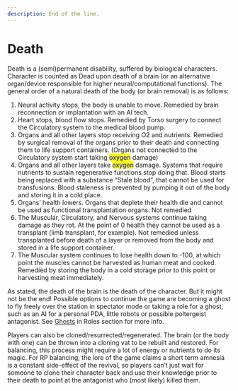 ```yaml
---
description: End of the line.
---
```


# Death

Death is a (semi)permanent disability, suffered by biological characters. Character is counted as Dead upon death of a brain (or an alternative organ/device responsible for higher neural/computational functions). The general order of a natural death of the body (or brain removal) is as follows:

1. Neural activity stops, the body is unable to move. Remedied by brain reconnection or implantation with an AI tech.
2. Heart stops, blood flow stops. Remedied by Torso surgery to connect the Circulatory system to the medical blood pump.
3. Organs and all other layers stop receiving O2 and nutrients. Remedied by surgical removal of the organs prior to their death and connecting them to life support containers. (Organs not connected to the Circulatory system start taking <mark style="color:blue;">oxygen</mark> damage)
4. Organs and all other layers take <mark style="color:blue;">oxygen</mark> damage. Systems that require nutrients to sustain regenerative functions stop doing that. Blood starts being replaced with a substance “Stale blood”, that cannot be used for transfusions. Blood staleness is prevented by pumping it out of the body and storing it in a cold place.
5. Organs’ health lowers. Organs that deplete their health die and cannot be used as functional transplantation organs. Not remedied
6. The Muscular, Circulatory, and Nervous systems continue taking damage as they rot. At the point of 0 health they cannot be used as a transplant (limb transplant, for example). Not remedied unless transplanted before death of a layer or removed from the body and stored in a life support container.
7. The Muscular system continues to lose health down to -100, at which point the muscles cannot be harvested as human meat and cooked. Remedied by storing the body in a cold storage prior to this point or harvesting meat immediately.

As stated, the death of the brain is the death of the character. But it might not be the end! Possible options to continue the game are becoming a ghost to fly freely over the station in spectator mode  or taking a role for a ghost, such as an AI for a personal PDA, little robots or possible poltergeist antagonist. See [Ghosts](../../roles/ghosts.md) in Roles section for more info.

Players can also be cloned/resurrected/regenerated. The brain (or the body with one) can be thrown into a cloning vat to be rebuilt and restored. For balancing, this process might require a lot of energy or nutrients to do its magic. For RP balancing, the lore of the game claims a short term amnesia is a constant side-effect of the revival, so players can’t just wait for someone to clone their character back and use their knowledge prior to their death to point at the antagonist who (most likely) killed them.
